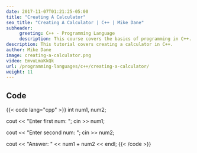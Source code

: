 ```yaml
---
date: 2017-11-07T01:21:25-05:00
title: "Creating A Calculator"
seo_title: "Creating A Calculator | C++ | Mike Dane"
subheader:
     greeting: C++ - Programming Language
     description: This course covers the basics of programming in C++. Work your way through the videos/articles and I'll teach you everything you need to know to start your programming journey!
description: This tutorial covers creating a calculator in C++.
author: Mike Dane
image: creating-a-calculator.png
video: EmvuLmaKkQk
url: /programming-languages/c++/creating-a-calculator/
weight: 11
---
```


## Code

{{< code lang="cpp" >}}
int num1, num2;

cout << "Enter first num: ";
cin >> num1;

cout << "Enter second num: ";
cin >> num2;

cout << "Answer: " << num1 + num2 << endl;
{{< /code >}}